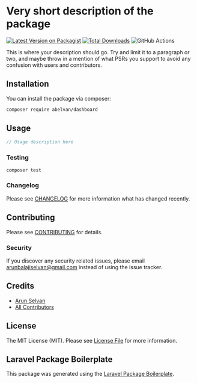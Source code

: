 # Very short description of the package

[![Latest Version on Packagist](https://img.shields.io/packagist/v/abelvan/dashboard.svg?style=flat-square)](https://packagist.org/packages/abelvan/dashboard)
[![Total Downloads](https://img.shields.io/packagist/dt/abelvan/dashboard.svg?style=flat-square)](https://packagist.org/packages/abelvan/dashboard)
![GitHub Actions](https://github.com/abelvan/dashboard/actions/workflows/main.yml/badge.svg)

This is where your description should go. Try and limit it to a paragraph or two, and maybe throw in a mention of what PSRs you support to avoid any confusion with users and contributors.

## Installation

You can install the package via composer:

```bash
composer require abelvan/dashboard
```

## Usage

```php
// Usage description here
```

### Testing

```bash
composer test
```

### Changelog

Please see [CHANGELOG](CHANGELOG.md) for more information what has changed recently.

## Contributing

Please see [CONTRIBUTING](CONTRIBUTING.md) for details.

### Security

If you discover any security related issues, please email arunbalajiselvan@gmail.com instead of using the issue tracker.

## Credits

-   [Arun Selvan](https://github.com/abelvan)
-   [All Contributors](../../contributors)

## License

The MIT License (MIT). Please see [License File](LICENSE.md) for more information.

## Laravel Package Boilerplate

This package was generated using the [Laravel Package Boilerplate](https://laravelpackageboilerplate.com).
